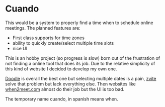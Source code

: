 # Cuando

This would be a system to properly find a time when to schedule online meetings.
The planned features are:
- First class supports for time zones
- ability to quickly create/select multiple time slots
- nice UI

This is an hobby project (so progress is slow) born out of the frustration of not finding a online tool that does its job. Due to the relative simplicity of this kind of website I decided to develop my own one.

[Doodle](https://doodle.com) is overall the best one but selecting multiple dates is a pain, [zvite](https://zvite.co) solve that problem but lack everything else.
Then websites like [when2meet.com](https://www.when2meet.com/) almost do their job but the UI is too bad.

The temporary name cuando, in spanish means when.
